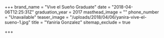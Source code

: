 +++
brand_name = "Vive el Sueño Graduate"
date = "2018-04-06T12:25:31Z"
graduation_year = 2017
masthead_image = ""
phone_number = "Unavailable"
teaser_image = "/uploads/2018/04/06/yanira-vive-el-sueno-1.jpg"
title = "Yaniria Gonzalez"
sitemap_exclude = true

+++
